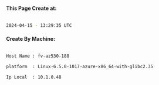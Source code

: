 
   
#### This Page Create at:

```bash

2024-04-15 - 13:29:35 UTC

```

#### Create By Machine:

```bash

Host Name : fv-az530-188

platform  : Linux-6.5.0-1017-azure-x86_64-with-glibc2.35

Ip Local  : 10.1.0.48

```

